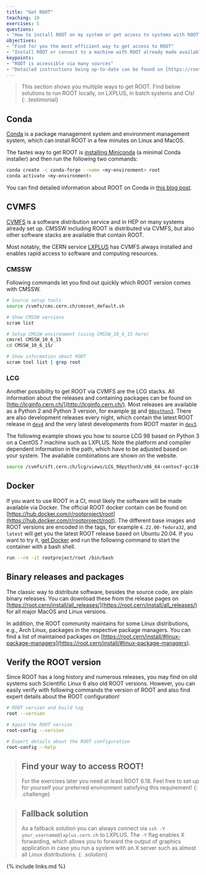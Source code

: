 ```yaml
---
title: "Get ROOT"
teaching: 10
exercises: 5
questions:
- "How to install ROOT on my system or get access to systems with ROOT?"
objectives:
- "Find for you the most efficient way to get access to ROOT"
- "Install ROOT or connect to a machine with ROOT already made available"
keypoints:
- "ROOT is accessible via many sources"
- "Detailed instructions being up-to-date can be found on [https://root.cern/install](https://root.cern/install)"
---
```


> This section shows you multiple ways to get ROOT. Find below solutions to run ROOT locally, on LXPLUS, in batch systems and CIs!
{: .testimonial}

## Conda

[Conda](https://docs.conda.io/en/latest/) is a package management system and environment management system, which can install ROOT in a few minutes on Linux and MacOS.

The fastes way to get ROOT is [installing Miniconda](https://docs.conda.io/en/latest/miniconda.html) (a minimal Conda installer) and then run the following two commands:

```bash
conda create -c conda-forge --name <my-environment> root
conda activate <my-environment>
```

You can find detailed information about ROOT on Conda in [this blog post](https://iscinumpy.gitlab.io/post/root-conda/).

## CVMFS

[CVMFS](https://cernvm.cern.ch/portal/filesystem) is a software distribution service and in HEP on many systems already set up. CMSSW including ROOT is distributed via CVMFS, but also other software stacks are available that contain ROOT.

Most notably, the CERN service [LXPLUS](http://information-technology.web.cern.ch/services/lxplus-service) has CVMFS always installed and enables rapid access to software and computing resources.

### CMSSW

Following commands let you find out quickly which ROOT version comes with CMSSW.

```bash
# Source setup tools
source /cvmfs/cms.cern.ch/cmsset_default.sh

# Show CMSSW versions
scram list

# Setup CMSSW environment (using CMSSW_10_6_15 here)
cmsrel CMSSW_10_6_15
cd CMSSW_10_6_15/

# Show information about ROOT
scram tool list | grep root
```

### LCG

Another possibility to get ROOT via CVMFS are the LCG stacks. All information about the releases and containing packages can be found on [http://lcginfo.cern.ch/](http://lcginfo.cern.ch/). Most releases are available as a Python 2 and Python 3 version, for example [`98`](http://lcginfo.cern.ch/release/98/) and [`98python3`](http://lcginfo.cern.ch/release/98python3/). There are also development releases every night, which contain the latest ROOT release in [`dev4`](http://lcginfo.cern.ch/release/dev3/) and the very latest developments from ROOT master in [`dev3`](http://lcginfo.cern.ch/release/dev3/).

The following example shows you how to source LCG 98 based on Python 3 on a CentOS 7 machine such as LXPLUS. Note the platform and compiler dependent information in the path, which have to be adjusted based on your system. The available combinations are shown on the website.

```bash
source /cvmfs/sft.cern.ch/lcg/views/LCG_98python3/x86_64-centos7-gcc10-opt/setup.sh
```

## Docker

If you want to use ROOT in a CI, most likely the software will be made available via Docker. The official ROOT docker contain can be found on [https://hub.docker.com/r/rootproject/root](https://hub.docker.com/r/rootproject/root). The different base images and ROOT versions are encoded in the tags, for example `6.22.00-fedora32`, and `latest` will get you the latest ROOT release based on Ubuntu 20.04. If you want to try it, [get Docker](https://docs.docker.com/get-docker/) and run the following command to start the container with a bash shell.

```bash
run --rm -it rootproject/root /bin/bash
```

## Binary releases and packages

The classic way to distribute software, besides the source code, are plain binary releases. You can download these from the release pages on [https://root.cern/install/all_releases/](https://root.cern/install/all_releases/) for all major MacOS and Linux versions.

In addition, the ROOT community maintains for some Linux distributions, e.g., Arch Linux, packages in the respective package managers. You can find a list of maintained packages on [https://root.cern/install/#linux-package-managers](https://root.cern/install/#linux-package-managers).

## Verify the ROOT version

Since ROOT has a long history and numerous releases, you may find on old systems such Scientific Linux 6 also old ROOT versions. However, you can easily verify with following commands the version of ROOT and also find expert details about the ROOT configuration!

```bash
# ROOT version and build tag
root --version

# Again the ROOT version
root-config --version

# Expert details about the ROOT configuration
root-config --help
```

> ## Find your way to access ROOT!
> For the exercises later you need at least ROOT 6.18. Feel free to set up for yourself your preferred environment satisfying this requirement!
{: .challenge}


> ## Fallback solution
> As a fallback solution you can always connect via `ssh -Y your_username@lxplus.cern.ch` to LXPLUS. The `-Y` flag enables X forwarding, which allows you to forward the output of graphics application in case you run a system with an X server such as almost all Linux distributions.
{: .solution}

{% include links.md %}
